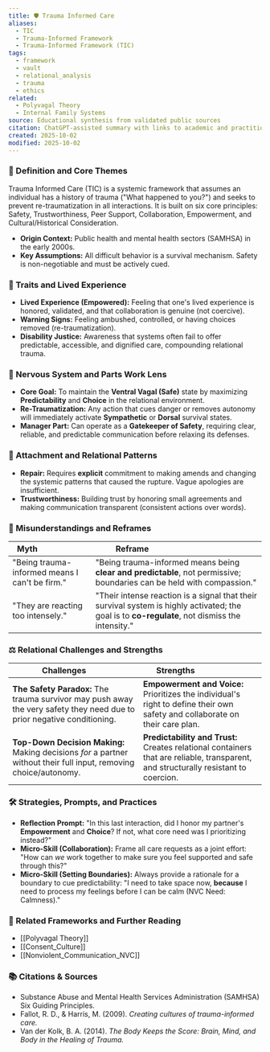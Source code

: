 ```yaml
---
title: 🛡️ Trauma Informed Care
aliases:
  - TIC
  - Trauma-Informed Framework
  - Trauma-Informed Framework (TIC)
tags:
  - framework
  - vault
  - relational_analysis
  - trauma
  - ethics
related:
  - Polyvagal Theory
  - Internal Family Systems
source: Educational synthesis from validated public sources
citation: ChatGPT-assisted summary with links to academic and practitioner materials
created: 2025-10-02
modified: 2025-10-02
---
```


<!-- @format -->

### 🧩 Definition and Core Themes

Trauma Informed Care (TIC) is a systemic framework that assumes an individual has a history of trauma ("What happened to you?") and seeks to prevent re-traumatization in all interactions. It is built on six core principles: Safety, Trustworthiness, Peer Support, Collaboration, Empowerment, and Cultural/Historical Consideration.

- **Origin Context:** Public health and mental health sectors (SAMHSA) in the early 2000s.
- **Key Assumptions:** All difficult behavior is a survival mechanism. Safety is non-negotiable and must be actively cued.

### 🌿 Traits and Lived Experience

- **Lived Experience (Empowered):** Feeling that one's lived experience is honored, validated, and that collaboration is genuine (not coercive).
- **Warning Signs:** Feeling ambushed, controlled, or having choices removed (re-traumatization).
- **Disability Justice:** Awareness that systems often fail to offer predictable, accessible, and dignified care, compounding relational trauma.

### 🧠 Nervous System and Parts Work Lens

- **Core Goal:** To maintain the **Ventral Vagal (Safe)** state by maximizing **Predictability** and **Choice** in the relational environment.
- **Re-Traumatization:** Any action that cues danger or removes autonomy will immediately activate **Sympathetic** or **Dorsal** survival states.
- **Manager Part:** Can operate as a **Gatekeeper of Safety**, requiring clear, reliable, and predictable communication before relaxing its defenses.

### 💞 Attachment and Relational Patterns

- **Repair:** Requires **explicit** commitment to making amends and changing the systemic patterns that caused the rupture. Vague apologies are insufficient.
- **Trustworthiness:** Building trust by honoring small agreements and making communication transparent (consistent actions over words).

### 🔄 Misunderstandings and Reframes

| Myth                                           | Reframe                                                                                                                                         |
| ---------------------------------------------- | ----------------------------------------------------------------------------------------------------------------------------------------------- |
| "Being trauma-informed means I can't be firm." | "Being trauma-informed means being **clear and predictable**, not permissive; boundaries can be held with compassion."                          |
| "They are reacting too intensely."             | "Their intense reaction is a signal that their survival system is highly activated; the goal is to **co-regulate**, not dismiss the intensity." |

### ⚖️ Relational Challenges and Strengths

| Challenges                                                                                                              | Strengths                                                                                                                           |
| ----------------------------------------------------------------------------------------------------------------------- | ----------------------------------------------------------------------------------------------------------------------------------- |
| **The Safety Paradox:** The trauma survivor may push away the very safety they need due to prior negative conditioning. | **Empowerment and Voice:** Prioritizes the individual's right to define their own safety and collaborate on their care plan.        |
| **Top-Down Decision Making:** Making decisions _for_ a partner without their full input, removing choice/autonomy.      | **Predictability and Trust:** Creates relational containers that are reliable, transparent, and structurally resistant to coercion. |

### 🛠️ Strategies, Prompts, and Practices

- **Reflection Prompt:** "In this last interaction, did I honor my partner's **Empowerment** and **Choice**? If not, what core need was I prioritizing instead?"
- **Micro-Skill (Collaboration):** Frame all care requests as a joint effort: "How can _we_ work together to make sure you feel supported and safe through this?"
- **Micro-Skill (Setting Boundaries):** Always provide a rationale for a boundary to cue predictability: "I need to take space now, **because** I need to process my feelings before I can be calm (NVC Need: Calmness)."

### 🔗 Related Frameworks and Further Reading

- [[Polyvagal Theory]]
- [[Consent_Culture]]
- [[Nonviolent_Communication_NVC]]

### 📚 Citations & Sources

- Substance Abuse and Mental Health Services Administration (SAMHSA) Six Guiding Principles.
- Fallot, R. D., & Harris, M. (2009). _Creating cultures of trauma-informed care._
- Van der Kolk, B. A. (2014). _The Body Keeps the Score: Brain, Mind, and Body in the Healing of Trauma._
